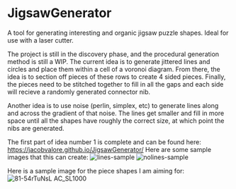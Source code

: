 # JigsawGenerator
A tool for generating interesting and organic jigsaw puzzle shapes. Ideal for use with a laser cutter.

The project is still in the discovery phase, and the procedural generation method is still a WIP. The current idea is to generate jittered lines and circles and place them within a cell of a voronoi diagram. From there, the idea is to section off pieces of these rows to create 4 sided pieces. Finally, the pieces need to be stitched together to fill in all the gaps and each side will recieve a randomly generated connector nib.

Another idea is to use noise (perlin, simplex, etc) to generate lines along and across the gradient of that noise. The lines get smaller and fill in more space until all the shapes have roughly the correct size, at which point the nibs are generated.

The first part of idea number 1 is complete and can be found here: https://jacobvalore.github.io/JigsawGenerator/
Here are some sample images that this can create:
![lines-sample](https://user-images.githubusercontent.com/100165696/168670855-a714a06a-e6b8-4195-a5b9-9e08ef6c4976.png)
![nolines-sample](https://user-images.githubusercontent.com/100165696/168670867-c1e98d06-265a-4a22-badc-0e37b489102b.png)

Here is a sample image for the piece shapes I am aiming for:
![81-54rTuNsL _AC_SL1000_](https://user-images.githubusercontent.com/100165696/168670649-8ae1a1a5-9359-4ad1-b624-4e40aa953cbd.jpg)
